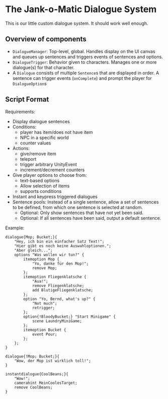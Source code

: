 # The Jank-o-Matic Dialogue System

This is our little custom dialogue system.  It should work well enough.

## Overview of components

*   `DialogueManager`:
    Top-level, global.  Handles display on the UI canvas and queues up
    sentences and triggers events of sentences and options.
*   `DialogueTrigger`:
    Behavior given to characters.  Manages one or more dialogue(s) for
    that character.
*   A `Dialogue` consists of multiple `Sentence`s that are displayed in
    order.  A sentence can trigger events (`onComplete`) and prompt the
    player for `DialogueOption`s


## Script Format

Requirements:
* Display dialogue sentences
* Conditions:
  * player has item/does not have item
  * NPC in a specific world
  * counter values
* Actions:
  * give/remove item
  * teleport
  * trigger arbitrary UnityEvent
  * increment/decrement counters
* Give player options to choose from:
  * text-based options
  * Allow selection of items
  * supports conditions
* Instant and keypress triggered dialogues
* Sentence pools:  Instead of a single sentence, allow a set of
  sentences to be defined, from which one sentence is selected at
  random.
  * Optional: Only show sentences that have not yet been said.
  * Optional: If all sentences have been said, output a default
    sentence.

Example:
```
dialogue{Mop; Bucket;}{
    "Hey, ich bin ein einfacher Satz Text!";
    "Hier gibt es noch keine Auswahloptionen.";
    "Aber gleich...";
    options "Was wollen wir tun?" {
        itemoption Mop {
            "Yo, danke für den Mop!";
            remove Mop;
        };
        itemoption Fliegenklatsche {
            "Aua!";
            remove Fliegenklatsche;
            add BlutigeFliegenklatsche;
        };
        option "Yo, Bernd, what's up?" {
            "Not much";
            retrigger;
        };
        option{!BloodyBucket;} "Start Minigame" {
            scene LaundryMiniGame;
        };
        itemoption Bucket {
            event Pour;
        };
    };
}

dialogue{!Mop; Bucket;}{
    "Wow, der Mop ist wirklich toll!";
}

instantdialogue{CoolBeans;}{
    "Wow!";
    camerahint MeinCoolesTarget;
    remove CoolBeans;
}
```
